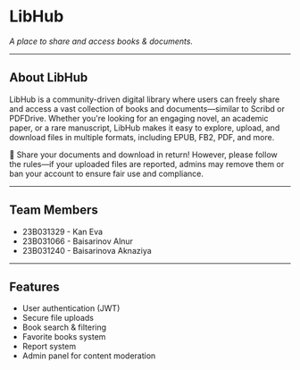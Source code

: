 # LibHub
*A place to share and access books & documents.*  

---

## About LibHub  
LibHub is a community-driven digital library where users can freely share and access a vast collection of books and documents—similar to Scribd or PDFDrive. Whether you're looking for an engaging novel, an academic paper, or a rare manuscript, LibHub makes it easy to explore, upload, and download files in multiple formats, including EPUB, FB2, PDF, and more.

🔄 Share your documents and download in return! However, please follow the rules—if your uploaded files are reported, admins may remove them or ban your account to ensure fair use and compliance.

---

## Team Members
- 23B031329 - Kan Eva
- 23B031066 - Baisarinov Alnur
- 23B031240 - Baisarinova Aknaziya

---

## Features  
- User authentication (JWT)  
- Secure file uploads  
- Book search & filtering  
- Favorite books system 
- Report system
- Admin panel for content moderation  
